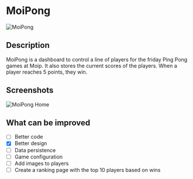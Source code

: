 # MoiPong

![MoiPong](https://i.imgur.com/asRAz3O.png)

## Description

MoiPong is a dashboard to control a line of players for the friday Ping Pong games at Moip.
It also stores the current scores of the players.
When a player reaches 5 points, they win.

## Screenshots
![MoiPong Home](https://i.imgur.com/Vt1KCQC.png)

## What can be improved
- [ ] Better code
- [x] Better design
- [ ] Data persistence
- [ ] Game configuration
- [ ] Add images to players
- [ ] Create a ranking page with the top 10 players based on wins
